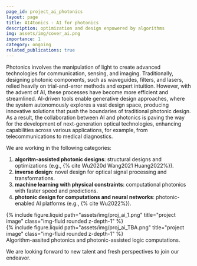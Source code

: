 ```yaml
---
page_id: project_ai_photonics
layout: page
title: AI4tonics - AI for photonics
description: optimization and design enpowered by algorithms 
img: assets/img/cover_ai.png
importance: 1
category: ongoing
related_publications: true
---
```


Photonics involves the manipulation of light to create advanced technologies for communication, sensing, and imaging. Traditionally, designing photonic components, such as waveguides, filters, and lasers, relied heavily on trial-and-error methods and expert intuition. However, with the advent of AI, these processes have become more efficient and streamlined. AI-driven tools enable generative design approaches, where the system autonomously explores a vast design space, producing innovative solutions that push the boundaries of traditional photonic design. As a result, the collaboration between AI and photonics is paving the way for the development of next-generation optical technologies, enhancing capabilities across various applications, for example, from telecommunications to medical diagnostics. 
<!-- (Note: this introductory information is summarized by GPT-4o) -->

We are working in the following categories:

1. **algoritm-assisted photonic designs**: structural designs and optimizations (e.g., {% cite Wu2020d Wang2021 Huang2022%}).
2. **inverse design**: novel design for optical signal processing and transformations.
3. **machine learning with physical constraints**: computational photonics with faster speed and predictions.
4. **photonic design for computations and neural networks**: photonic-enabled AI platforms (e.g., {% cite Wu2022%}).

<div class="row justify-content-sm-center">
    <div class="col-sm-6 mt-3 mt-md-0">
        {% include figure.liquid path="assets/img/proj_ai_1.png" title="project image" class="img-fluid rounded z-depth-1" %}
    </div>
    <div class="col-sm-6 mt-3 mt-md-0">
        {% include figure.liquid path="assets/img/proj_ai_TBA.png" title="project image" class="img-fluid rounded z-depth-1" %}
    </div>
</div>
<div class="caption">
    Algorithm-assited photonics and photonic-assisted logic computations.
</div>

We are looking forward to new talent and fresh perspectives to join our endeavor.
